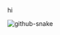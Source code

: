 hi

<picture>
  <source media="(prefers-color-scheme: dark)" srcset="https://github.com/LucasLiorLE/LucasLiorLE/blob/output/github-contribution-grid-snake.svg" />
  <source media="(prefers-color-scheme: light)" srcset="https://github.com/LucasLiorLE/LucasLiorLE/blob/output/github-contribution-grid-snake.svg" />
  <img alt="github-snake" src="https://github.com/LucasLiorLE/LucasLiorLE/blob/output/github-contribution-grid-snake.svg" />
</picture>
